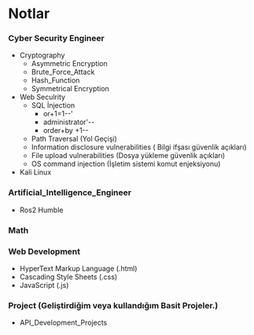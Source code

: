 # Notlar

### Cyber Security Engineer
- Cryptography
    - Asymmetric Encryption
    - Brute_Force_Attack
    - Hash_Function
    - Symmetrical Encryption
- Web Seculrity
    - SQL İnjection
        - or+1=1--'
        - administrator'--
        - order+by +1--
    - Path Traversal (Yol Geçişi)
    - Information disclosure vulnerabilities ( Bilgi ifşası güvenlik açıkları)
    - File upload vulnerabilities (Dosya yükleme güvenlik açıkları)
    - OS command injection (İşletim sistemi komut enjeksiyonu)
- Kali Linux
### Artificial_Intelligence_Engineer
- Ros2 Humble
### Math
### Web Development
- HyperText Markup Language (.html)
- Cascading Style Sheets (.css)
- JavaScript (.js)
### Project (Geliştirdiğim veya kullandığım Basit Projeler.)
- API_Development_Projects